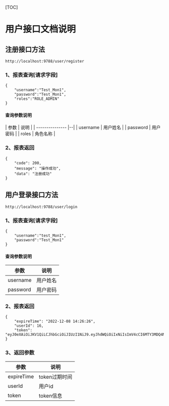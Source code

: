 [TOC]

# 用户接口文档说明

## 注册接口方法

`http://localhost:9788/user/register`

### 1、报表查询[请求字段]

```
{
	"username":"Test_Mon1",
	"password":"Test_Mon1",
	"roles":"ROLE_ADMIN"
}
```

#### 查询参数说明

| 参数 | 说明 | | --------------- |--| | username | 用户姓名 | | password | 用户密码 | | roles | 角色名称 |

### 2、报表返回

```
{
    "code": 200,
    "message": "操作成功",
    "data": "注册成功"
}
```

## 用户登录接口方法

`http://localhost:9788/user/login`

### 1、报表查询[请求字段]

```
{
	"username":"test_Mon1",
	"password":"Test_Mon1"
}
```

#### 查询参数说明

| 参数     | 说明     |
| -------- | -------- |
| username | 用户姓名 |
| password | 用户密码 |

### 2、报表返回

```
{
    "expireTime": "2022-12-08 14:26:26",
    "userId": 16,
    "token": "eyJ0eXAiOiJKV1QiLCJhbGciOiJIUzI1NiJ9.eyJhdWQiOiIxNiIsImV4cCI6MTY3MDQ4MDc4Nn0.D9dROBsNp2qbj7SXLN7mJR1qvDnoc7cMG6H8bnoH3gw"
}
```

### 3、返回参数

| 参数       | 说明          |
| ---------- | ------------- |
| expireTime | token过期时间 |
| userId     | 用户id        |
| token      | token信息     |


